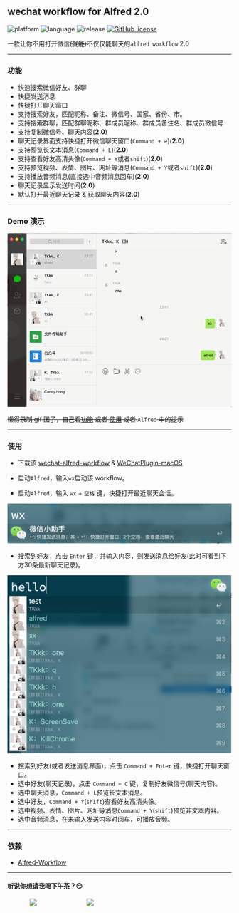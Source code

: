 
## wechat workflow for Alfred 2.0

![platform](https://img.shields.io/badge/platform-macos-lightgrey.svg)  ![language](https://img.shields.io/badge/language-python-blue.svg)
  ![release](https://img.shields.io/badge/release-v2.0-brightgreen.svg) 
 [![GitHub license](https://img.shields.io/github/license/TKkk-iOSer/wechat-workflow.svg)](https://github.com/TKkk-iOSer/wechat-workflow/blob/master/LICENSE)
 
一款让你不用打开微信~~(就能)~~不仅仅能聊天的`alfred workflow` 2.0

---

### 功能
* 快速搜索微信好友、群聊
* 快捷发送消息 
* 快捷打开聊天窗口
* 支持搜索好友，匹配昵称、备注、微信号、国家、省份、市。
* 支持搜索群聊，匹配群聊昵称、群成员昵称、群成员备注名、群成员微信号
* 支持复制微信号、聊天内容(**2.0**)
* 聊天记录界面支持快捷打开微信聊天窗口(`Command + ↩︎`)(**2.0**)
* 支持预览长文本消息(`Command + L`)(**2.0**)
* 支持查看好友高清头像(`Command + Y`或者`shift`)(**2.0**)
* 支持预览视频、表情、图片、网址等消息(`Command + Y`或者`shift`)(**2.0**)
* 支持播放音频消息(直接选中音频消息回车)(**2.0**)
* 聊天记录显示发送时间(**2.0**)
* 默认打开最近聊天记录 & 获取聊天内容(**2.0**)

---

### Demo 演示

![alfred](./ScreenShots/alfred_search.gif)

~~懒得录制 gif 图了，自己看[功能](#功能) 或者 [使用](#使用) 或者 `Alfred` 中的提示~~

---

### 使用
* 下载该 [wechat-alfred-workflow](https://github.com/TKkk-iOSer/wechat-alfred-workflow/releases) & [WeChatPlugin-macOS](https://github.com/TKkk-iOSer/WeChatPlugin-MacOS)

* 启动`Alfred`，输入`wx`启动该 workflow。

* 启动`Alfred`，输入 `wx` + `空格` 键，快捷打开最近聊天会话。

![keyword](./ScreenShots/alfred_query.png)

* 搜索到好友，点击 `Enter` 键，并输入内容，则发送消息给好友(此时可看到下方30条最新聊天记录)。

![keyword](./ScreenShots/alfred_send.png)

* 搜索到好友(或者发送消息界面)，点击 `Command + Enter` 键，快捷打开聊天窗口。
* 选中好友(聊天记录)，点击 `Command + C` 键，复制好友微信号(聊天内容)。
* 选中聊天消息，`Command + L`预览长文本消息。
* 选中好友，`Command + Y`(`shift`)查看好友高清头像。
* 选中视频、表情、图片、网址等消息`Command + Y`(`shift`)预览非文本内容。
* 选中音频消息，在未输入发送内容时回车，可播放音频。

---

### 依赖

* [Alfred-Workflow](http://www.deanishe.net/alfred-workflow/index.html)

---

#### 听说你想请我喝下午茶？😏
 
<img src="http://upload-images.jianshu.io/upload_images/965383-cbc86dc1d75a6242.jpg?imageMogr2/auto-orient/strip%7CimageView2/2/w/1240" height="250" hspace="50"/>&nbsp;&nbsp;&nbsp;<img src="http://upload-images.jianshu.io/upload_images/965383-76a1c7c91b987e1a.png?imageMogr2/auto-orient/strip%7CimageView2/2/w/1240" height="250" hspace="50"  />



